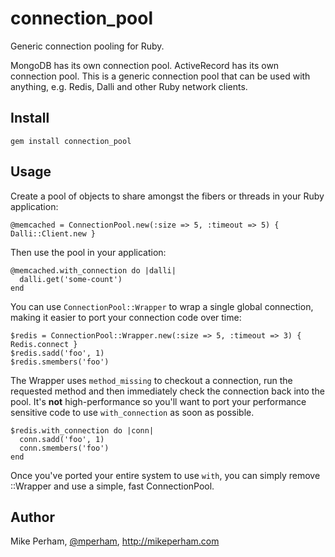 connection_pool
======================

Generic connection pooling for Ruby.

MongoDB has its own connection pool.  ActiveRecord has its own connection pool.  This is a generic connection pool that can be used with anything, e.g. Redis, Dalli and other Ruby network clients.


Install
------------

    gem install connection_pool

Usage
------------

Create a pool of objects to share amongst the fibers or threads in your Ruby application:

    @memcached = ConnectionPool.new(:size => 5, :timeout => 5) { Dalli::Client.new }

Then use the pool in your application:

    @memcached.with_connection do |dalli|
      dalli.get('some-count')
    end

You can use `ConnectionPool::Wrapper` to wrap a single global connection, making
it easier to port your connection code over time:

    $redis = ConnectionPool::Wrapper.new(:size => 5, :timeout => 3) { Redis.connect }
    $redis.sadd('foo', 1)
    $redis.smembers('foo')

The Wrapper uses `method_missing` to checkout a connection, run the
requested method and then immediately check the connection back into the
pool.  It's **not** high-performance so you'll want to port your
performance sensitive code to use `with_connection` as soon as possible.

    $redis.with_connection do |conn|
      conn.sadd('foo', 1)
      conn.smembers('foo')
    end

Once you've ported your entire system to use `with`, you can simply
remove ::Wrapper and use a simple, fast ConnectionPool.

Author
--------------

Mike Perham, [@mperham](https://twitter.com/mperham), <http://mikeperham.com>
